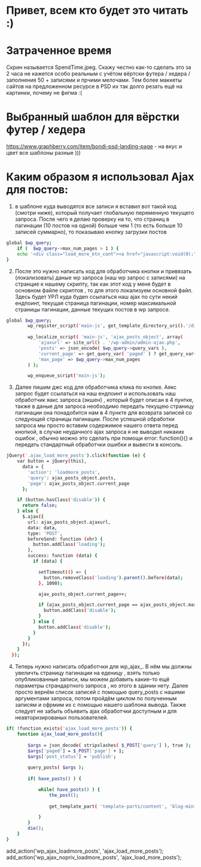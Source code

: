 # Привет, всем кто будет это читать :)
# Затраченное время 
Скрин называется SpendTime.jpeg. Скажу честно как-то сделать это за 2 часа не кажется особо реальным с учётом вёртски футера / хедера / заполнения 50 + записями и прчими мелочами. Тем более маккеты сайтов на предложенном ресурсе в PSD их так долго резать ещё на картинки, почему не фигма :(

# Выбранный шаблон для вёрстки футер / хедера
https://www.graphberry.com/item/bondi-psd-landing-page - на вкус и цвет все шаблоны разные ))) 

# Каким образом я использовал Ajax для постов: 
1) в шаблоне куда выводятся все записи я вставил вот такой код (смотри ниже), который получает глобальную переменную текущего запроса. После чего я делаю проверку на то, что страниц в пагинации (10 постов на одной) больше чем 1 (то есть больше 10 записей суммарно), то показываю кнопку загрузки постов
```sh
global $wp_query;
    if (  $wp_query->max_num_pages > 1 ) {
    echo '<div class="load_more_btn_cont"><a href="javascript:void(0);" rel="nofollow" class="ajax_load_more_posts">Load more posts</a></div>';
}
```
2) После это нужно написать код для обработчика кнопки и привязать (локализовать) даные wp запроса (наш wp запрос с записями) на странцие к нашему скрипту, так как этот код у меня будет в основном файле скриптов , то для этого локализуем основной файл. Здесь будет УРЛ куда будеn ссылаться наш ajax по сути некий ендпоинт, текущая страница пагинации, номер максимальной страницы пагинации, данные текущих постов в wp запросе. 
```sh
global $wp_query;
        wp_register_script('main-js', get_template_directory_uri().'/dist/scripts/main.min.js', array(), null, true);
        
        wp_localize_script( 'main-js', 'ajax_posts_object', array(
            'ajaxurl' => site_url() . '/wp-admin/admin-ajax.php', 
            'posts' => json_encode( $wp_query->query_vars ),
            'current_page' => get_query_var( 'paged' ) ? get_query_var('paged') : 1,
            'max_page' => $wp_query->max_num_pages
        ) );

        wp_enqueue_script('main-js');
```
3) Далее пишим джс код для обработчика клика по кнопке. Аякс запрос будет ссылаться на наш ендпоинт и использовать наш обработчик яакс запроса (экшен) , который будет описан в 4 пунтке, также в даные для запроса необходимо передать текущею страницу пагинации она понадобится нам в 4 пункте для возврата записей со следующей страницы пагинации. После успешной обработки запроса мы просто вставим содержимое нашего ответа перед кнопкой, в случае неудачного ajax запроса я не выводил никаких ошибок , обычно можно это сделать при помощи error: function(){} и передать стандартный обработчки ошибки и вывести в консоль.
```sh
jQuery('.ajax_load_more_posts').click(function (e) {
    var button = jQuery(this),
      data = {
        'action': 'loadmore_posts',
        'query': ajax_posts_object.posts,
        'page': ajax_posts_object.current_page
      };

    if (button.hasClass('disable')) {
      return false;
    } else {
      $.ajax({
        url: ajax_posts_object.ajaxurl,
        data: data,
        type: 'POST',
        beforeSend: function (xhr) {
          button.addClass('loading');
        },
        success: function (data) {
          if (data) {

            setTimeout(() => {
              button.removeClass('loading').parent().before(data);
            }, 1000);

            ajax_posts_object.current_page++;

            if (ajax_posts_object.current_page == ajax_posts_object.max_page) {
              button.addClass('disable');
            }
          } else {
            button.addClass('disable');
          }
        }
      });
    }
  });
```
4) Теперь нужно написать обработчки для wp_ajax_. В нём мы должны увеличть страницу пагинации на еденицу , взять только опубликованные записи, мы можем добавить какие-то ещё параметры страндартного запроса , но этого в здании нету. Далее просто вернём список записей с помощью query_posts с нашими аргументами запроса, потом пройдём циклом по полученным записям и офрмим их с помощью нашего шаблона вывода. Также следует не забыть объявить ajax обработчки доступным и для неавторизированых пользователей.  
```sh
if( !function_exists('ajax_load_more_posts')) {
	function ajax_load_more_posts(){
	
		$args = json_decode( stripslashes( $_POST['query'] ), true );
		$args['paged'] = $_POST['page'] + 1;
		$args['post_status'] = 'publish';
	
		query_posts( $args );
	
		if( have_posts() ) {

			while( have_posts() ) {
				the_post();
	
				get_template_part( 'template-parts/content', 'blog-mini' );

			}
		}
		die(); 
	}
} 
 ```
add_action('wp_ajax_loadmore_posts', 'ajax_load_more_posts');
add_action('wp_ajax_nopriv_loadmore_posts', 'ajax_load_more_posts');